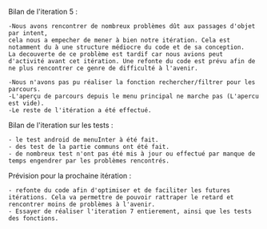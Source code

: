 Bilan de l'iteration 5 : 

	-Nous avons rencontrer de nombreux problèmes dût aux passages d'objet par intent, 
	cela nous a empecher de mener à bien notre itération. Cela est notamment du à une structure médiocre du code et de sa conception. 
	La decouverte de ce problème est tardif car nous avions peut d'activité avant cet itération. Une refonte du code est prévu afin de 
	ne plus rencontrer ce genre de difficulté à l'avenir.
	
	-Nous n'avons pas pu réaliser la fonction rechercher/filtrer pour les parcours.
	-L'aperçu de parcours depuis le menu principal ne marche pas (L'apercu est vide).
	-Le reste de l'itération a été effectué.
	
Bilan de l'iteration sur les tests :

	- le test android de menuInter à été fait.
	- des test de la partie communs ont été fait.
	- de nombreux test n'ont pas été mis à jour ou effectué par manque de temps engendrer par les problèmes rencontrés.

Prévision pour la prochaine itération : 

	- refonte du code afin d'optimiser et de faciliter les futures itérations. Cela va permettre de pouvoir rattraper le retard et rencontrer moins de problèmes à l'avenir. 
	- Essayer de réaliser l'iteration 7 entierement, ainsi que les tests des fonctions. 
